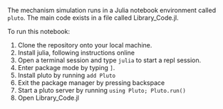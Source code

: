 The mechanism simulation runs in a Julia notebook environment called `pluto`. The main code exists in a file called Library_Code.jl. 

To run this notebook:
1. Clone the repository onto your local machine. 
2. Install julia, following instructions online
3. Open a terminal session and type `julia` to start a repl session. 
4. Enter package mode by typing `]`. 
5. Install pluto by running `add Pluto`
6. Exit the package manager by pressing backspace
7. Start a pluto server by running `using Pluto; Pluto.run()`
8. Open Library_Code.jl  	
